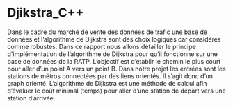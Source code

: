 # Djikstra_C++

Dans le cadre du marché de vente des données de trafic une base de données et
l’algorithme de Dijkstra sont des choix logiques car considérés comme robustes.
Dans ce rapport nous allons détailler le principe d'implémentation de l’algorithme de
Dijkstra pour qu’il fonctionne sur une base de données de la RATP.
L’objectif est d’établir le chemin le plus court pour aller d’un point A vers un point B.
Dans notre projet les entrées sont les stations de métros connectées par des liens
orientés. Il s’agit donc d’un graph orienté. L’algorithme de Dijkstra est une méthode
de calcul afin d’évaluer le coût minimal (temps) pour aller d’une station de départ
vers une station d’arrivée.
